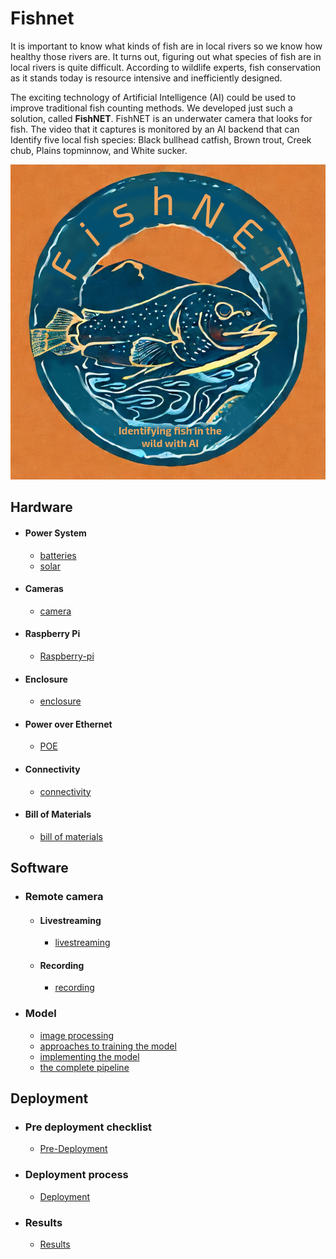 # Fishnet 

It is important to know what kinds of fish are in local rivers so we know how healthy those rivers are. It turns out, figuring out what species of fish are in local rivers is quite difficult. According to wildlife experts, fish conservation as it stands today is resource intensive and inefficiently designed.

The exciting technology of Artificial Intelligence (AI) could be used to improve traditional fish counting methods. We developed just such a solution, called **FishNET**. FishNET is an underwater camera that looks for fish. The video that it captures is monitored by an AI backend that can Identify five local fish species: Black bullhead catfish, Brown trout, Creek chub, Plains topminnow, and White sucker.

![FishNET logo](../Media/FishNET-logo.jpeg)

## Hardware
- #### Power System
	- [batteries](Batteries.md)
	- [solar](Solar.md)
- #### Cameras
	- [camera](camera.md)
- #### Raspberry Pi
	- [Raspberry-pi](Raspberry-pi.md)
- #### Enclosure
	- [enclosure](enclosure.md)
- #### Power over Ethernet
	- [POE](POE.md)
- #### Connectivity
	- [connectivity](connectivity.md)
- #### Bill of Materials
	- [bill of materials](BillOfMaterials.md)

## Software
- ### Remote camera
	- #### Livestreaming
		- [livestreaming](livestreaming.md)
	- #### Recording 
		- [recording](recording.md)
- ### Model
	- [image processing](ImageProcessing.md)
	- [approaches to training the model](ApproachesToTrainingTheModel.md)
	- [implementing the model](../ImplementingTheModle)
	- [the complete pipeline](TheCompletePipeline.md)

## Deployment
- ### Pre deployment checklist
	- [Pre-Deployment](Pre-Deployment.md)
- ### Deployment process
	- [Deployment](Deployment.md)
- ### Results
	- [Results](Results.md)